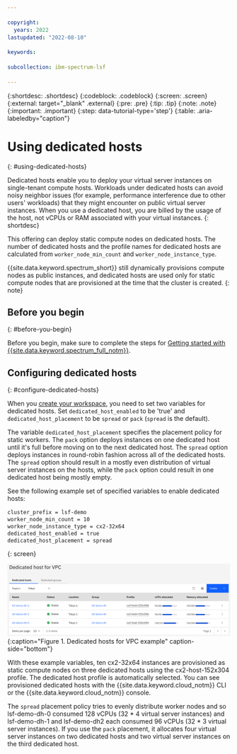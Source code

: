 ```yaml
---

copyright:
  years: 2022
lastupdated: "2022-08-10"

keywords: 

subcollection: ibm-spectrum-lsf

---
```


{:shortdesc: .shortdesc}
{:codeblock: .codeblock}
{:screen: .screen}
{:external: target="_blank" .external}
{:pre: .pre}
{:tip: .tip}
{:note: .note}
{:important: .important}
{:step: data-tutorial-type='step'}
{:table: .aria-labeledby="caption"}

# Using dedicated hosts
{: #using-dedicated-hosts}

Dedicated hosts enable you to deploy your virtual server instances on single-tenant compute hosts. Workloads under dedicated hosts can avoid noisy neighbor issues (for example, performance interference due to other users' workloads) that they might encounter on public virtual server instances. When you use a dedicated host, you are billed by the usage of the host, not vCPUs or RAM associated with your virtual instances.
{: shortdesc}

This offering can deploy static compute nodes on dedicated hosts. The number of dedicated hosts and the profile names for dedicated hosts are calculated from `worker_node_min_count` and `worker_node_instance_type`.

{{site.data.keyword.spectrum_short}} still dynamically provisions compute nodes as public instances, and dedicated hosts are used only for static compute nodes that are provisioned at the time that the cluster is created.
{: note}

## Before you begin
{: #before-you-begin}

Before you begin, make sure to complete the steps for [Getting started with {{site.data.keyword.spectrum_full_notm}}](/docs/ibm-spectrum-lsf?topic=ibm-spectrum-lsf-getting-started-tutorial).

## Configuring dedicated hosts
{: #configure-dedicated-hosts}

When you [create your workspace](/docs/ibm-spectrum-lsf?topic=ibm-spectrum-lsf-creating-workspace), you need to set two variables for dedicated hosts. Set `dedicated_host_enabled` to be 'true' and `dedicated_host_placement` to be `spread` or `pack` (`spread` is the default). 

The variable `dedicated_host_placement` specifies the placement policy for static workers. The `pack` option deploys instances on one dedicated host until it's full before moving on to the next dedicated host. The `spread` option deploys instances in round-robin fashion across all of the dedicated hosts. The `spread` option should result in a mostly even distribution of virtual server instances on the hosts, while the `pack` option could result in one dedicated host being mostly empty. 

See the following example set of specified variables to enable dedicated hosts:

```
cluster_prefix = lsf-demo
worker_node_min_count = 10
worker_node_instance_type = cx2-32x64
dedicated_host_enabled = true
dedicated_host_placement = spread
```
{: screen}

![Dedicated host](images/dedicated-host-vpc.png){:caption="Figure 1. Dedicated hosts for VPC example" caption-side="bottom"}

With these example variables, ten cx2-32x64 instances are provisioned as static compute nodes on three dedicated hosts using the cx2-host-152x304 profile. The dedicated host profile is automatically selected. You can see provisioned dedicated hosts with the {{site.data.keyword.cloud_notm}} CLI or the {{site.data.keyword.cloud_notm}} console.

The `spread` placement policy tries to evenly distribute worker nodes and so lsf-demo-dh-0 consumed 128 vCPUs (32 * 4 virtual server instances) and lsf-demo-dh-1 and lsf-demo-dh2 each consumed 96 vCPUs (32 * 3 virtual server instances). If you use the `pack` placement, it allocates four virtual server instances on two dedicated hosts and two virtual server instances on the third dedicated host.
